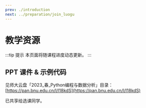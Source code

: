 ```yaml
---
prev: ./introduction
next: ../preparation/join_luogu
---
```


# 教学资源

:::tip 提示
本页面将随课程进度动态更新。
:::

## PPT 课件 & 示例代码

见师大云盘「2023_春_Python编程与数据分析」目录：[https://pan.bnu.edu.cn/l/l18kdS](https://pan.bnu.edu.cn/l/l18kdS)

已共享给选课同学。
